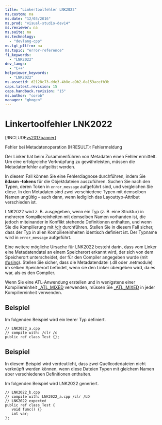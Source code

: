 ```yaml
---
title: "Linkertoolfehler LNK2022"
ms.custom: na
ms.date: "12/03/2016"
ms.prod: "visual-studio-dev14"
ms.reviewer: na
ms.suite: na
ms.technology: 
  - "devlang-cpp"
ms.tgt_pltfrm: na
ms.topic: "error-reference"
f1_keywords: 
  - "LNK2022"
dev_langs: 
  - "C++"
helpviewer_keywords: 
  - "LNK2022"
ms.assetid: d2128c73-dde3-4b8e-a9b2-0a153acefb3b
caps.latest.revision: 15
caps.handback.revision: "15"
ms.author: "corob"
manager: "ghogen"
---
```

# Linkertoolfehler LNK2022
[!INCLUDE[vs2017banner](../../assembler/inline/includes/vs2017banner.md)]

Fehler bei Metadatenoperation \(HRESULT\): Fehlermeldung  
  
 Der Linker hat beim Zusammenführen von Metadaten einen Fehler ermittelt.  Um eine erfolgreiche Verknüpfung zu gewährleisten, müssen die Metadatenfehler aufgelöst werden.  
  
 In diesem Fall können Sie eine Fehlerdiagnose durchführen, indem Sie **ildasm –tokens** für die Objektdateien auszuführen. Suchen Sie nach den Typen, deren Token in `error_message` aufgeführt sind, und vergleichen Sie diese.  In den Metadaten sind zwei verschiedene Typen mit demselben Namen ungültig – auch dann, wenn lediglich das Layouttyp\-Attribut verschieden ist.  
  
 LNK2022 wird z. B. ausgegeben, wenn ein Typ \(z. B. eine Struktur\) in mehreren Kompiliereinheiten mit demselben Namen vorhanden ist, die jedoch miteinander in Konflikt stehende Definitionen enthalten, und wenn Sie die Kompilierung mit [\/clr](../../build/reference/clr-common-language-runtime-compilation.md) durchführen.  Stellen Sie in diesem Fall sicher, dass der Typ in allen Kompiliereinheiten identisch definiert ist.  Der Typname wird in `error_message` aufgeführt.  
  
 Eine weitere mögliche Ursache für LNK2022 besteht darin, dass vom Linker eine Metadatendatei an einem Speicherort erkannt wird, der sich von dem Speicherort unterscheidet, der für den Compiler angegeben wurde \(mit [\#using](../../preprocessor/hash-using-directive-cpp.md)\).  Stellen Sie sicher, dass die Metadatendatei \(.dll oder .netmodule\) im selben Speicherort befindet, wenn sie den Linker übergeben wird, da es war, als es den Compiler.  
  
 Wenn Sie eine ATL\-Anwendung erstellen und in wenigstens einer Kompiliereinheit [\_ATL\_MIXED](../Topic/_ATL_MIXED.md) verwenden, müssen Sie [\_ATL\_MIXED](../Topic/_ATL_MIXED.md) in jeder Kompiliereinheit verwenden.  
  
## Beispiel  
 Im folgenden Beispiel wird ein leerer Typ definiert.  
  
```  
// LNK2022_a.cpp  
// compile with: /clr /c  
public ref class Test {};  
```  
  
## Beispiel  
 In diesem Beispiel wird verdeutlicht, dass zwei Quellcodedateien nicht verknüpft werden können, wenn diese Dateien Typen mit gleichem Namen aber verschiedenen Definitionen enthalten.  
  
 Im folgenden Beispiel wird LNK2022 generiert.  
  
```  
// LNK2022_b.cpp  
// compile with: LNK2022_a.cpp /clr /LD   
// LNK2022 expected  
public ref class Test {  
   void func() {}  
   int var;  
};  
```